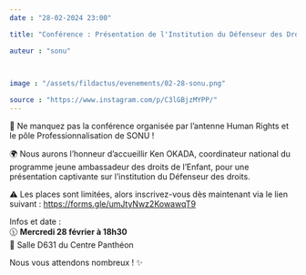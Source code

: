 ```yaml
---
date : "28-02-2024 23:00"

title: "Conférence : Présentation de l'Institution du Défenseur des Droits"

auteur : "sonu"

 

image : "/assets/fildactus/evenements/02-28-sonu.png"

source : "https://www.instagram.com/p/C3lGBjzMYPP/"
---
```


🌟 Ne manquez pas la conférence organisée par l’antenne Human Rights et le pôle Professionnalisation de SONU !

🌍 Nous aurons l’honneur d’accueillir Ken OKADA, coordinateur national du programme jeune ambassadeur des droits de l’Enfant, pour une présentation captivante sur l’institution du Défenseur des droits.

⚠️ Les places sont limitées, alors inscrivez-vous dès maintenant via le lien suivant : https://forms.gle/umJtyNwz2KowawqT9

Infos et date :  
🕦 __Mercredi 28 février à 18h30__  
📍 Salle D631 du Centre Panthéon

Nous vous attendons nombreux ! ✨

